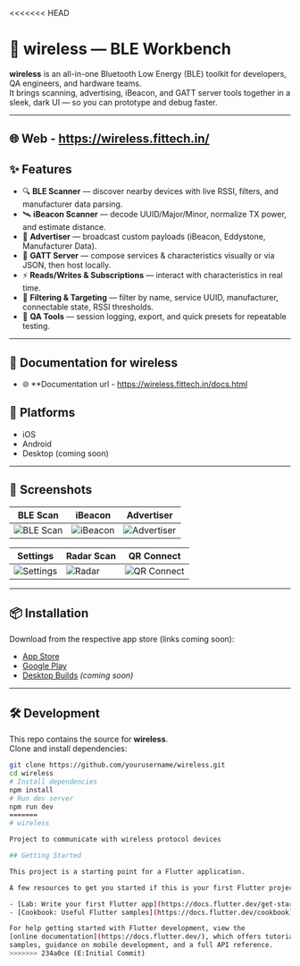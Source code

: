 <<<<<<< HEAD
# 📡 wireless — BLE Workbench

**wireless** is an all-in-one Bluetooth Low Energy (BLE) toolkit for developers, QA engineers, and hardware teams.  
It brings scanning, advertising, iBeacon, and GATT server tools together in a sleek, dark UI — so you can prototype and debug faster.

---
## 🌐 Web - https://wireless.fittech.in/

## ✨ Features

- 🔍 **BLE Scanner** — discover nearby devices with live RSSI, filters, and manufacturer data parsing.  
- 🛰️ **iBeacon Scanner** — decode UUID/Major/Minor, normalize TX power, and estimate distance.  
- 📡 **Advertiser** — broadcast custom payloads (iBeacon, Eddystone, Manufacturer Data).  
- 🧱 **GATT Server** — compose services & characteristics visually or via JSON, then host locally.  
- ⚡ **Reads/Writes & Subscriptions** — interact with characteristics in real time.  
- 🧭 **Filtering & Targeting** — filter by name, service UUID, manufacturer, connectable state, RSSI thresholds.  
- 🧪 **QA Tools** — session logging, export, and quick presets for repeatable testing.  

---

##  📁 Documentation for wireless

- 🌐 **Documentation url - https://wireless.fittech.in/docs.html

## 🚀 Platforms

- iOS  
- Android  
- Desktop (coming soon)  

---

## 📸 Screenshots

| BLE Scan | iBeacon | Advertiser |
|----------|---------|------------|
| ![BLE Scan](images/screenshots/image1.JPG) | ![iBeacon](images/screenshots/image2.JPG) | ![Advertiser](images/screenshots/image3.JPG) |

| Settings | Radar Scan | QR Connect |
|----------|------------|------------|
| ![Settings](images/screenshots/image4.JPG) | ![Radar](images/screenshots/image5.JPG) | ![QR Connect](images/screenshots/image6.JPG) |

---

## 📦 Installation

Download from the respective app store (links coming soon):  
- [App Store](#)  
- [Google Play](#)  
- [Desktop Builds](#) _(coming soon)_  

---

## 🛠️ Development

This repo contains the source for **wireless**.  
Clone and install dependencies:

```bash
git clone https://github.com/yourusername/wireless.git
cd wireless
# Install dependencies
npm install
# Run dev server
npm run dev
=======
# wireless

Project to communicate with wireless protocol devices

## Getting Started

This project is a starting point for a Flutter application.

A few resources to get you started if this is your first Flutter project:

- [Lab: Write your first Flutter app](https://docs.flutter.dev/get-started/codelab)
- [Cookbook: Useful Flutter samples](https://docs.flutter.dev/cookbook)

For help getting started with Flutter development, view the
[online documentation](https://docs.flutter.dev/), which offers tutorials,
samples, guidance on mobile development, and a full API reference.
>>>>>>> 234a0ce (E:Initial Commit)
